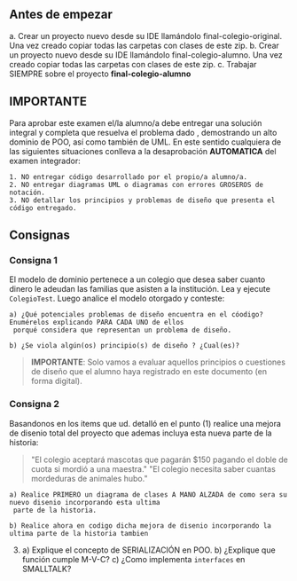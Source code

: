 ## Antes de empezar

a. Crear un proyecto nuevo desde su IDE llamándolo final-colegio-original. Una vez creado copiar todas las carpetas con clases de este zip.
b. Crear un proyecto nuevo desde su IDE llamándolo final-colegio-alumno. Una vez creado copiar todas las carpetas con clases de este zip.
c. Trabajar SIEMPRE sobre el proyecto **final-colegio-alumno**


## IMPORTANTE

Para aprobar este examen el/la alumno/a debe entregar una solución integral y completa que resuelva el problema dado
,  demostrando un alto dominio de POO, así como también de UML.
En este sentido cualquiera de las siguientes situaciones conlleva a la desaprobación **AUTOMATICA** del examen
 integrador:

	1. NO entregar código desarrollado por el propio/a alumno/a.
	2. NO entregar diagramas UML o diagramas con errores GROSEROS de notación.
	3. NO detallar los principios y problemas de diseño que presenta el código entregado.


## Consignas

### Consigna 1
El modelo de dominio pertenece a un colegio que desea saber cuanto dinero le adeudan las familias que asisten a la
 institución. Lea y ejecute `ColegioTest`. Luego analice el modelo otorgado y conteste:

    a) ¿Qué potenciales problemas de diseño encuentra en el cóodigo? Enumérelos explicando PARA CADA UNO de ellos
     porqué considera que representan un problema de diseño.
    
    b) ¿Se viola algún(os) principio(s) de diseño ? ¿Cual(es)? 

> **IMPORTANTE**: Solo vamos a evaluar aquellos principios o cuestiones de diseño que el alumno haya registrado en este
 documento (en forma digital).

### Consigna 2
Basandonos en los items que ud. detalló en el punto (1) realice una mejora de disenio total del proyecto que ademas
 incluya  esta nueva parte de la historia:
 	
> "El colegio aceptará mascotas que pagarán $150 pagando el doble de cuota si mordió a una maestra."
> "El colegio necesita saber cuantas mordeduras de animales hubo."

    a) Realice PRIMERO un diagrama de clases A MANO ALZADA de como sera su nuevo disenio incorporando esta ultima
     parte de la historia.
     
    b) Realice ahora en codigo dicha mejora de disenio incorporando la ultima parte de la historia tambien

3)	a) Explique el concepto de SERIALIZACIÓN en POO.
	b) ¿Explique que función cumple M-V-C?
	c) ¿Como implementa `interfaces` en SMALLTALK?
